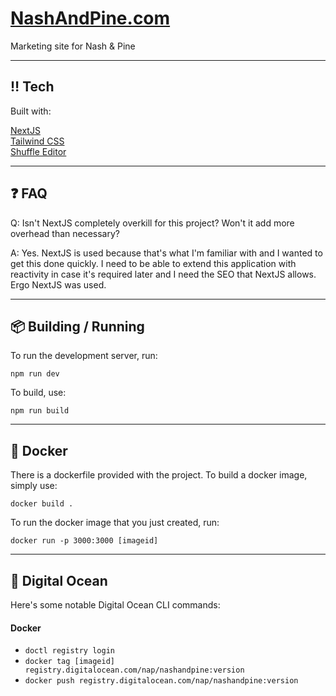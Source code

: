 
# [NashAndPine.com](https://nashandpine.com)

Marketing site for Nash & Pine

---

## ‼️ Tech

Built with:

[NextJS](https://nextjs.org) <br />
[Tailwind CSS](https://tailwindcss.com) <br />
[Shuffle Editor](https://shuffle.dev) <br />

---

## ❓ FAQ

Q: Isn't NextJS completely overkill for this project? Won't it add more overhead than necessary?

A: Yes. NextJS is used because that's what I'm familiar with and I wanted to get this done quickly. I need to be able to extend this application with reactivity in case it's required later and I need the SEO that NextJS allows. Ergo NextJS was used.

---

## 📦 Building / Running

To run the development server, run:

`npm run dev`

To build, use: 

`npm run build` 

---

## 🐳 Docker

There is a dockerfile provided with the project. To build a docker image, simply use: 

`docker build .`

To run the docker image that you just created, run:

`docker run -p 3000:3000 [imageid]`

---

## 🌊 Digital Ocean

Here's some notable Digital Ocean CLI commands: 

#### Docker
 - `doctl registry login`
 - `docker tag [imageid] registry.digitalocean.com/nap/nashandpine:version`
 - `docker push registry.digitalocean.com/nap/nashandpine:version`

